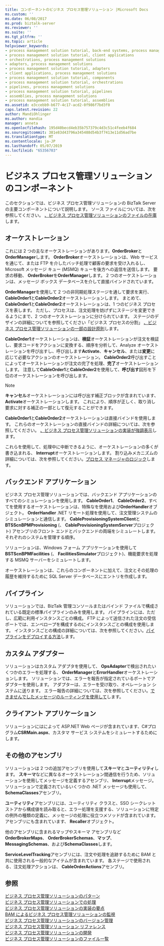 ```yaml
---
title: コンポーネントのビジネス プロセス管理ソリューション |Microsoft Docs
ms.custom: ''
ms.date: 06/08/2017
ms.prod: biztalk-server
ms.reviewer: ''
ms.suite: ''
ms.tgt_pltfrm: ''
ms.topic: article
helpviewer_keywords:
- process management solution tutorial, back-end systems, process management solutions
- process management solution tutorial, client applications
- orchestrations, process management solutions
- adapters, process management solutions
- process management solution tutorial, adapters
- client applications, process management solutions
- process management solution tutorial, components
- process management solution tutorial, orchestrations
- pipelines, process management solutions
- process management solution tutorial, pipelines
- assemblies, process management solutions
- process management solution tutorial, assemblies
ms.assetid: e3ccebb9-b677-4c17-acd2-0f986f7bd3f0
caps.latest.revision: 22
author: MandiOhlinger
ms.author: mandia
manager: anneta
ms.openlocfilehash: 195d40becd4eb35b757379c4d3c51c4feeb4f684
ms.sourcegitcommit: 381e83d43796a345488d54b3f7413e11d56ad7be
ms.translationtype: MT
ms.contentlocale: ja-JP
ms.lasthandoff: 05/07/2019
ms.locfileid: "65356703"
---
```

# <a name="components-of-the-business-process-management-solution"></a>ビジネス プロセス管理ソリューションのコンポーネント
このセクションでは、ビジネス プロセス管理ソリューションの BizTalk Server の主要コンポーネントについて説明します。 ソース ファイルについては、次を参照してください。 [、ビジネス プロセス管理ソリューションのファイルの在庫](../core/file-inventory-for-the-business-process-management-solution.md)します。  
  
## <a name="orchestrations"></a>オーケストレーション  
 これには 2 つの主なオーケストレーションがあります。**OrderBroker**と**OrderManager**します。 **OrderBroker**オーケストレーションは、Web サービスを通じて、または FTP を介したバッチ処理で顧客の要求を受け入れるし、Microsoft メッセージ キュー (MSMQ) キューを後方への返信を送信します。 要求の移動、 **OrderBroker**を**OrderManager**します。 2 つのオーケストレーションは、メッセージ ボックス データベースを介して直接バインドされています。  
  
 **OrderManager**を使用して 2 つの非同期処理ステージを通して要求を実行、 **CableOrder1**と**CableOrder2**オーケストレーションします。 まとめて、 **CableOrder1**と**CableOrder2**オーケストレーションは、1 つのビジネス プロセスを表します。 ただし、プロセスは、注文処理を妨げずにステージを変更できるようにまで、2 つのオーケストレーションに分けられています。 ステージのデザインの詳細についてを参照してください「ビジネス プロセスの分割」 [、ビジネス プロセス管理ソリューションの一部の設計原則](../core/some-design-principles-in-the-business-process-management-solution.md)します。  
  
 **CableOrder1**オーケストレーションは、**検証**オーケストレーションが注文を検証し、要求コードをアクションに変換する、順序を分析して、Analyze オーケストレーションを呼び出すし、呼び出します**Activate**、**キャンセル**、または**変更**に応じて必要なアクションのオーケストレーション。 **CableOrder2**呼び出すことによってオーケストレーションが注文の完了を処理、**完了**オーケストレーションします。 注意して**CableOrder1**と**CableOrder2**を使用して、**呼び出す**図形を下位のオーケストレーションを呼び出します。  
  
> [!NOTE]
>  **キャンセル**オーケストレーションには呼び出す補正ブロックが含まれています、 **Activate**オーケストレーションします。 これにより、順序が正しく、取り消し要求に対する補正の一部として復元することができます。  
  
 **CableOrder1**と**CableOrder2**オーケストレーションは直接バインドを使用します。 これらのオーケストレーションの直接バインドの詳細については、次を参照してください。 [、ビジネス プロセス管理ソリューションの実装が強調表示](../core/implementation-highlights-of-the-business-process-management-solution.md)します。  
  
 これらを使用して、処理中に中断できるように、オーケストレーションの多くが書き込まれる、 **Interrupt**オーケストレーションします。 割り込みメカニズムの詳細については、次を参照してください。[プロセス マネージャのロジック](../core/process-manager-logic.md)します。  
  
## <a name="back-end-applications"></a>バックエンド アプリケーション  
 ビジネス プロセス管理ソリューションでは、バックエンド アプリケーションのすべてのシミュレーションを使用します。 **CableOrder1**、 **CableOrder2**、すべてを使用するオーケストレーションは、特殊なを使用および**OrderHandler**オブジェクト。 **OrderHandler** .NET リモート処理を使用して、注文管理システムのシミュレーションと通信します。 **CableProvisioningSystemClient**と**BTSScnBPMProvisioning** (、 **CableProvisioningSystemServer**プロジェクト) アセンブリのフロント エンドとバックエンドの両端をシミュレートします。それぞれのシステムを管理する順序。  
  
 ソリューションは、Windows フォーム アプリケーションを使用して**BSTScnBPMFacilities** (、 **FacilitiesSimulator**プロジェクト)、機能要求を処理する MSMQ サーバーをシミュレートします。  
  
 オーケストレーションは、これらのコンポーネントに加えて、注文とその処理の履歴を維持するために SQL Server データベースにエントリを作成します。  
  
## <a name="pipelines"></a>パイプライン  
 ソリューションでは、BizTalk 管理コンソールまたはバインド ファイルで構成されている既定の標準パイプラインのみを使用します。 パイプラインには、ただし、広範に利用インスタンスごとの構成。 FTP によって送信された注文の受信ポートでは、エンベロープを構成するのにインスタンスごとの構成を使用します。 インスタンスごとの構成の詳細については、次を参照してください。[パイプラインをデプロイする方法](../core/how-to-deploy-pipelines.md)します。  
  
## <a name="custom-adapter"></a>カスタム アダプター  
 ソリューションはカスタム アダプタを使用して、 **OpsAdapter**で検出されたいくつかのエラーを処理する、 **OrderManager**と**ErrorHandler**オーケストレーションします。 ソリューションでは、エラーを報告が指定されているポートでアダプターを使用します。 アダプターは、エラーを受け取り、オペレーション システムに送ります。 エラー報告の詳細については、次を参照してください。[できませんでしたメッセージのルーティングを使用して](../core/using-failed-message-routing.md)します。  
  
## <a name="client-application"></a>クライアント アプリケーション  
 ソリューションにはによって ASP.NET Web ページが含まれています、C#プログラム**CSRMain.aspx**、カスタマ サービス システムをシミュレートするためにします。  
  
## <a name="other-assemblies"></a>その他のアセンブリ  
 ソリューションは 2 つの追加アセンブリを使用して**スキーマ**と**ユーティリティ**します。 **スキーマ**などに異なるオーケストレーション間通信を行うため、ソリューションを使用してメッセージを定義するアセンブリ、 **Interrupt**メッセージ。 ソリューションで定義されているいくつかの .NET メッセージも使用して、 **SchemaClasses**アセンブリ。  
  
 **ユーティリティ**アセンブリには、ユーティリティ クラスと、SSO シークレット ストアから構成値を読み取ると、エラー処理を支援する、ソリューションに特定の例外の種類の定義に、メッセージの処理に役立つメソッドが含まれています。 アセンブリにも含まれています、 **Recaller**オブジェクト。  
  
 他のアセンブリに含まれるマップやスキーマ アセンブリなど**OrderBrokerMaps**、 **OrderBrokerSchemas**、**マップ**、 **MessagingSchemas**、および**SchemaClasses**します。  
  
 **ServiceLevelTracking**アセンブリには、注文や処理を追跡するために BAM と共に使用される一般的なアイテムが含まれています。 各ステージで使用される、注文処理アクションは、 **CableOrderActions**アセンブリ。  
  
## <a name="see-also"></a>参照  
 [ビジネス プロセス管理ソリューションのパターン](../core/patterns-in-the-business-process-management-solution.md)   
 [ビジネス プロセス管理ソリューションでの処理](../core/processing-in-the-business-process-management-solution.md)   
 [ビジネス プロセス管理ソリューションの実装の要点](../core/implementation-highlights-of-the-business-process-management-solution.md)   
 [BAM によるビジネス プロセス管理ソリューションの監視](../core/monitoring-the-business-process-management-solution-with-bam.md)   
 [ビジネス プロセス管理ソリューションのバージョン管理](../core/versioning-the-business-process-management-solution.md)   
 [ビジネス プロセス管理ソリューション リファレンス](../core/business-process-management-solution-reference.md)   
 [ビジネス プロセス管理ソリューションの開発](../core/developing-a-business-process-management-solution.md)   
 [ビジネス プロセス管理ソリューションのファイル一覧](../core/file-inventory-for-the-business-process-management-solution.md)